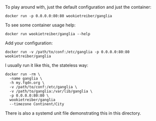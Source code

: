 To play around with, just the default configuration and just the container:

    docker run -p 0.0.0.0:80:80 wookietreiber/ganglia

To see some container usage help:

    docker run wookietreiber/ganglia --help

Add your configuration:

    docker run -v /path/to/conf:/etc/ganglia -p 0.0.0.0:80:80 wookietreiber/ganglia

I usually run it like this, the stateless way:

    docker run -rm \
      -name ganglia \
      -h my.fqdn.org \
      -v /path/to/conf:/etc/ganglia \
      -v /path/to/ganglia:/var/lib/ganglia \
      -p 0.0.0.0:80:80 \
      wookietreiber/ganglia
      --timezone Continent/City

There is also a systemd unit file demonstrating this in this directory.
